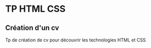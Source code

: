 <h1>TP HTML CSS</h1>

<h2>Création d'un cv</h2>

Tp de création de cv pour découvrir les technologies HTML et CSS
